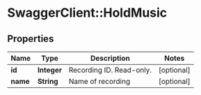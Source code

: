 # SwaggerClient::HoldMusic

## Properties
Name | Type | Description | Notes
------------ | ------------- | ------------- | -------------
**id** | **Integer** | Recording ID. Read-only. | [optional] 
**name** | **String** | Name of recording | [optional] 


